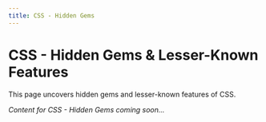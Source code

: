 ```yaml
---
title: CSS - Hidden Gems
---
```


# CSS - Hidden Gems & Lesser-Known Features

This page uncovers hidden gems and lesser-known features of CSS.

*Content for CSS - Hidden Gems coming soon...*
